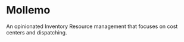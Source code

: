 # Mollemo

An opinionated Inventory Resource management that focuses on cost centers and dispatching.
